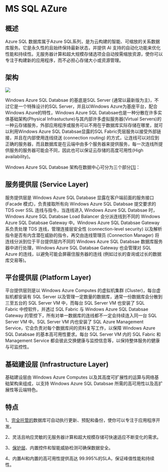 # **MS SQL AZure**
## **概述**
Azure SQL 数据库属于Azure SQL系列，是为云构建的智能、可缩放的关系数据库服务。它是永久性的且始终保持最新状态，并提供 AI 支持的自动化功能来优化性能和持续性。无服务器计算和超大规模存储选项会自动按需缩放资源，使你可以专注于构建新的应用程序，而不必担心存储大小或资源管理。
## **架构**
![](/docs/images/fenbushi/Aspose.Words.e155d991-2bba-4b18-8ef6-192bfb238a28.001.png) 

Windows Azure SQL Databsae 的基底是SQL Server (通常以最新版为主)，不过它是一个特殊设计的SQL Server，并且以Windows Azure为基座平台，配合Windows Azure的特性，Windows Azure SQL Databsae也是一种分散在许多实体基础架构(Physical Infrastucture)与其内部许多虚拟服务器(Virtual Servers)的一种云存储服务，外部应用程序或服务可以不用在乎数据库实际存储在哪里，就可以利用Windows Azure SQL Databsae显露的SQL Fabric壳层服务以接受外部链接，并且在内部使用连线绕送 (connection routing) 的方式，让连线可以对应到正确的服务器，而且数据库是在云端中由多个服务器来提供服务，每一次连线所提供服务的服务器可能会不同，因此也可以保证云存储的高度可用性(High availability)。

Windows Azure SQL Databsae 架构在数据中心可分为三个部分[\[1\]](https://zh.wikipedia.org/wiki/Microsoft_Azure_SQL_Database#cite_note-1)：
## **服务提供层 (Service Layer)** 
服务提供层是 Windows Azure SQL Database 显露在客户端前面的服务接口 (Facade 模式)，负责接取所有向 Windows Azure SQL Databsae 提交要求的 TDS over SSL 连线与指令，当连线进入 Windows Azure SQL Databsae 时，Windows Azure SQL Databsae Load Balancer 会分派连线到不同的 Windows Azure SQL Databsae Gateway 中。Windows Azure SQL Databsae Gateway系负责处理 TDS 连线，管理连接层安全性 (connection-level security) 以及解析指令是否有内含潜在威胁的指令，再交由连线管理员 (Connection Manager) 将连线分派到位于平台提供层内不同的 Windows Azure SQL Databsae 数据库服务器中进行处理，Windows Azure SQL Databsae Gateway 也会管理对 SQL Azure 的连线，以避免可能会屏蔽住服务器的连线 (例如过长的查询或过长的数据库交易等)。
## **平台提供层 (Platform Layer)** 
平台提供层则是以 Windows Azure Computes 的虚拟机集群 (Cluster)，每台虚拟机都安装有 SQL Server 以及管理一定数量的数据库，通常一份数据库会分散到三至五台的 SQL Server VM 中，而每台 SQL Server VM 也安装了 SQL Fabric 中控软件，并透过 SQL Fabric 与 Windows Azure SQL Databsae Gateway 的管控下，所有对单一数据库的连线都不一定会持续连入同一台 SQL Server VM 中。SQL Server VM 内也安装了 SQL Azure Management Service，它会负责对每个数据库间的资料复写工作，以保障 Windows Azure SQL Databsae 的基本高可用性要求。每台 SQL Server VM 内的 SQL Fabric 和 Management Service 都会彼此交换健康与监控信息等，以保持整体服务的健康与可监控性。
## **基础建设层 (Infrastructure Layer)** 
基础建设层由 Windows Azure Computes 以及其高度可扩展性的运算与网络基础架构来组成，以支持 Windows Azure SQL Databsae 所需的高可用性以及高扩展性等云端特色。
## **特点**
1、[完全托管的](https://docs.microsoft.com/zh-cn/azure/sql-database/sql-database-technical-overview/)数据库可自动执行更新、预配和备份，使你可以专注于应用程序开发。

2、灵活且响应灵敏的无服务器计算和超大规模存储可快速适应不断变化的需求。

3、[保护层](https://docs.microsoft.com/zh-cn/azure/sql-database/sql-database-security-overview/)、内置控件和智能威胁检测可确保数据安全。

4、内置AI和内置的高可用性提供高达 99.995%的SLA，保证峰值性能和持续性。